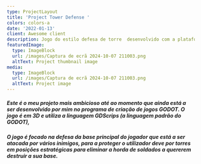 ```yaml
---
type: ProjectLayout
title: 'Project Tower Defense '
colors: colors-a
date: '2022-01-13'
client: Awesome client
description: Jogo do estilo defesa de torre  desenvolvido com a plataforma GODOT.
featuredImage:
  type: ImageBlock
  url: /images/Captura de ecrã 2024-10-07 211003.png
  altText: Project thumbnail image
media:
  type: ImageBlock
  url: /images/Captura de ecrã 2024-10-07 211003.png
  altText: Project image
---
```

##### Este é o meu projeto mais ambicioso até ao momento que ainda está a ser desenvolvido por mim no programa de criação de jogos GODOT. O jogo é em 3D e utiliza a linguagem GDScrips (a linguagem padrão do GODOT),

##### O jogo é focado na defesa da base principal do jogador que está a ser atacada por vários inimigos, para a proteger o utilizador deve por torres em posições estratégicas para eliminar a horda de soldados a quererem destruir a sua base.

